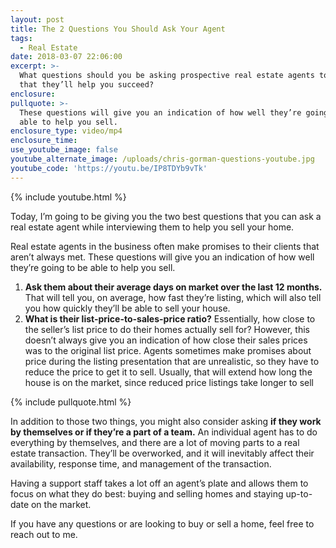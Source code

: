 ```yaml
---
layout: post
title: The 2 Questions You Should Ask Your Agent
tags:
  - Real Estate
date: 2018-03-07 22:06:00
excerpt: >-
  What questions should you be asking prospective real estate agents to ensure
  that they’ll help you succeed?
enclosure:
pullquote: >-
  These questions will give you an indication of how well they’re going to be
  able to help you sell.
enclosure_type: video/mp4
enclosure_time:
use_youtube_image: false
youtube_alternate_image: /uploads/chris-gorman-questions-youtube.jpg
youtube_code: 'https://youtu.be/IP8TDYb9vTk'
---
```


{% include youtube.html %}

Today, I’m going to be giving you the two best questions that you can ask a real estate agent while interviewing them to help you sell your home.

Real estate agents in the business often make promises to their clients that aren’t always met. These questions will give you an indication of how well they’re going to be able to help you sell.

1. **Ask them about their average days on market over the last 12 months.** That will tell you, on average, how fast they’re listing, which will also tell you how quickly they’ll be able to sell your house.
2. **What is their list-price-to-sales-price ratio?** Essentially, how close to the seller’s list price to do their homes actually sell for? However, this doesn’t always give you an indication of how close their sales prices was to the original list price. Agents sometimes make promises about price during the listing presentation that are unrealistic, so they have to reduce the price to get it to sell. Usually, that will extend how long the house is on the market, since reduced price listings take longer to sell

{% include pullquote.html %}

In addition to those two things, you might also consider asking **if they work by themselves or if they’re a part of a team.** An individual agent has to do everything by themselves, and there are a lot of moving parts to a real estate transaction. They’ll be overworked, and it will inevitably affect their availability, response time, and management of the transaction.

Having a support staff takes a lot off an agent’s plate and allows them to focus on what they do best: buying and selling homes and staying up-to-date on the market.

If you have any questions or are looking to buy or sell a home, feel free to reach out to me.